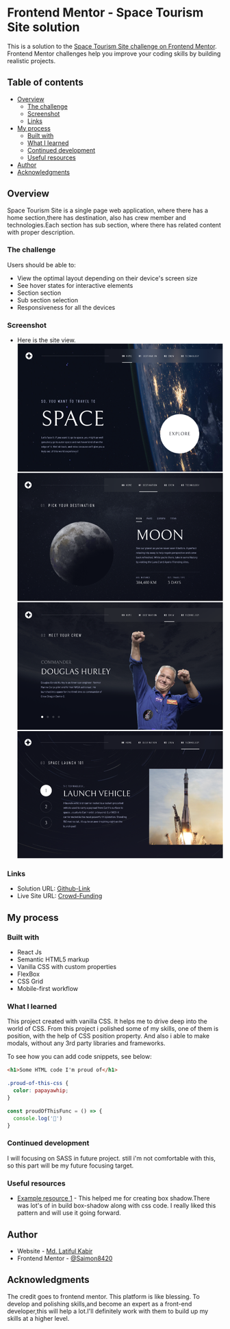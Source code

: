 # Frontend Mentor - Space Tourism Site solution

This is a solution to the [Space Tourism Site challenge on Frontend Mentor](https://www.frontendmentor.io/challenges/space-tourism-multipage-website-gRWj1URZ3/hub). Frontend Mentor challenges help you improve your coding skills by building realistic projects.

## Table of contents

- [Overview](#overview)
  - [The challenge](#the-challenge)
  - [Screenshot](#screenshot)
  - [Links](#links)
- [My process](#my-process)
  - [Built with](#built-with)
  - [What I learned](#what-i-learned)
  - [Continued development](#continued-development)
  - [Useful resources](#useful-resources)
- [Author](#author)
- [Acknowledgments](#acknowledgments)

## Overview
Space Tourism Site is a single page web application, where there has a home section,there has destination, also has crew member and technologies.Each section has sub section, where there has related content with proper description.

### The challenge

Users should be able to:

- View the optimal layout depending on their device's screen size
- See hover states for interactive elements
- Section section
- Sub section selection
- Responsiveness for all the devices

### Screenshot
- Here is the site view.
![home](public/site_view/home.PNG)
![destination demo](public/site_view/destination1.PNG)
![crew](public/site_view/crew.PNG)
![technology](public/site_view/technology1.PNG)

### Links

- Solution URL: [Github-Link](https://github.com/Saimon8420/space_tourism_site_FrontEnd)
- Live Site URL: [Crowd-Funding](https://guileless-kashata-7af0c1.netlify.app/)

## My process

### Built with

- React Js
- Semantic HTML5 markup
- Vanilla CSS with custom properties
- FlexBox
- CSS Grid
- Mobile-first workflow

### What I learned
This project created with vanilla CSS. It helps me to drive deep into the world of CSS.
From this project i polished some of my skills, one of them is position, with the help of CSS position property. And also i able to make modals, without any 3rd party libraries and frameworks.

To see how you can add code snippets, see below:

```html
<h1>Some HTML code I'm proud of</h1>
```
```css
.proud-of-this-css {
  color: papayawhip;
}
```
```js
const proudOfThisFunc = () => {
  console.log('🎉')
}
```

### Continued development

I will focusing on SASS in future project. still i'm not comfortable with this, so this part will be my future focusing target.

### Useful resources

- [Example resource 1](https://getcssscan.com/css-box-shadow-examples) - This helped me for creating box shadow.There was lot's of in build box-shadow along with css code. I really liked this pattern and will use it going forward.

## Author

- Website - [Md. Latiful Kabir](https://darling-pithivier-cad7d7.netlify.app/)
- Frontend Mentor - [@Saimon8420](https://www.frontendmentor.io/profile/Saimon8420)

## Acknowledgments

The credit goes to frontend mentor. This platform is like blessing. To develop and polishing skills,and become an expert as a front-end developer,this will help a lot.I'll definitely work with them to build up my skills at a higher level.

